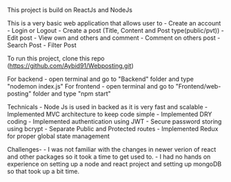 This project is build on ReactJs and NodeJs

This is a very basic web application that allows user to
    - Create an account 
    - Login or Logout
    - Create a post (Title, Content and Post type(public/pvt))
    - Edit post
    - View own and others and comment
    - Comment on others post
    - Search Post
    - Filter Post

To run this project, clone this repo (https://github.com/Aybid91/Webposting.git)

For backend - open terminal and go to "Backend" folder and type "nodemon index.js"
For frontend - open terminal and go to "Frontend/web-posting" folder and type "npm start"

Technicals
    - Node Js is used in backed as it is very fast and scalable
    - Implemented MVC architecture to keep code simple
    - Implemented DRY coding
    - Implemented authentication using JWT
    - Secure password storing using bcrypt
    - Separate Public and Protected routes
    - Implemented Redux for proper global state management

Challenges-
    - I was not familiar with the changes in newer verion of react and other packages so it took a time to get used to.
    - I had no hands on experience on setting up a node and react project and setting up mongoDB so that took up a bit time.
